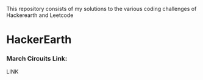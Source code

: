 This repository consists of my solutions to the various coding challenges of Hackerearth and Leetcode

<h1>HackerEarth</h1>
  
<h3>March Circuits Link:</h3>
<a href"https://www.hackerearth.com/challenges/competitive/march-circuits-20/problems/">LINK</a>
